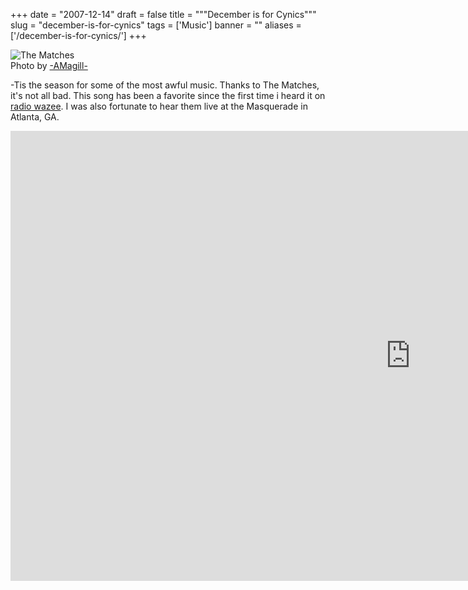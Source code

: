 
+++
date = "2007-12-14"
draft = false
title = """December is for Cynics"""
slug = "december-is-for-cynics"
tags = ['Music']
banner = ""
aliases = ['/december-is-for-cynics/']
+++


![The Matches](http://static.mrmatt57.org/img/match.jpg)<span id="credits">  
 Photo by [-AMagill-](http://www.flickr.com/photos/amagill/176876227/)</span>

-Tis the season for some of the most awful music. Thanks to The Matches, it's not all bad. This song has been a favorite since the first time i heard it on [radio wazee](http://wazee.org). I was also fortunate to hear them live at the Masquerade in Atlanta, GA.

<div class="videoWrapper">
    <iframe title="The Matches - December Is for cynics (Live - 2003)" width="1280" height="720" src="https://www.youtube.com/embed/i0dosqpNp6Y?rel=0&amp;controls=0" frameborder="0" allowfullscreen></iframe>
</div>
</center>


